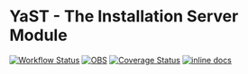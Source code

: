 # YaST - The Installation Server Module #

[![Workflow Status](https://github.com/yast/yast-instserver/workflows/CI/badge.svg?branch=master)](
https://github.com/yast/yast-instserver/actions?query=branch%3Amaster)
[![OBS](https://github.com/yast/yast-instserver/actions/workflows/submit.yml/badge.svg)](https://github.com/yast/yast-instserver/actions/workflows/submit.yml)
[![Coverage Status](https://img.shields.io/coveralls/yast/yast-instserver.svg)](https://coveralls.io/r/yast/yast-instserver?branch=master)
[![inline docs](http://inch-ci.org/github/yast/yast-instserver.svg?branch=master)](http://inch-ci.org/github/yast/yast-instserver)
